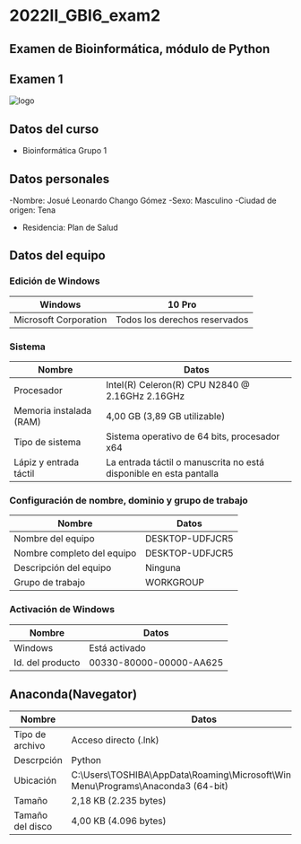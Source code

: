 # 2022II_GBI6_exam2
## Examen de Bioinformática, módulo de Python
## Examen 1
![logo](https://user-images.githubusercontent.com/104948498/203671124-f5399b8b-0aac-4f34-9300-3e1f68ffab1b.png)
## Datos del curso
- Bioinformática Grupo 1
## Datos personales
-Nombre: Josué Leonardo Chango Gómez
-Sexo: Masculino
-Ciudad de origen: Tena
- Residencia: Plan de Salud
## Datos del equipo
### Edición de Windows
| Windows | 10 Pro |
| --- | --- |
| Microsoft Corporation | Todos los derechos reservados |

### Sistema
| Nombre | Datos |
| --- | --- |
| Procesador | Intel(R) Celeron(R) CPU N2840 @ 2.16GHz 2.16GHz |
| Memoria instalada (RAM) | 4,00 GB (3,89 GB utilizable) |
| Tipo de sistema | Sistema operativo de 64 bits, procesador x64 |
| Lápiz y entrada táctil | La entrada táctil o manuscrita no está disponible en esta pantalla |

### Configuración de nombre, dominio y grupo de trabajo
| Nombre | Datos |
| --- | --- |
| Nombre del equipo | DESKTOP-UDFJCR5 |
| Nombre completo del equipo | DESKTOP-UDFJCR5 |
| Descripción del equipo | Ninguna |
| Grupo de trabajo | WORKGROUP |

### Activación de Windows
| Nombre | Datos |
| --- | --- |
| Windows | Está activado |
| Id. del producto | 00330-80000-00000-AA625 |

## Anaconda(Navegator)
| Nombre | Datos |
| --- | --- |
| Tipo de archivo | Acceso directo (.lnk) |
| Descrpción | Python |
| Ubicación | C:\Users\TOSHIBA\AppData\Roaming\Microsoft\Windows\Start Menu\Programs\Anaconda3 (64-bit) |
| Tamaño | 2,18 KB (2.235 bytes) |
| Tamaño del disco | 4,00 KB (4.096 bytes) |
